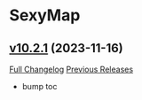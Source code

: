 # SexyMap

## [v10.2.1](https://github.com/funkydude/SexyMap/tree/v10.2.1) (2023-11-16)
[Full Changelog](https://github.com/funkydude/SexyMap/compare/v10.2.0...v10.2.1) [Previous Releases](https://github.com/funkydude/SexyMap/releases)

- bump toc  
